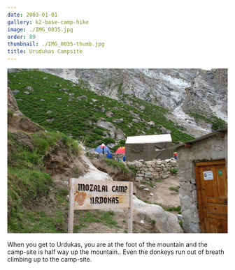 ```yaml
---
date: 2003-01-01
gallery: k2-base-camp-hike
image: ./IMG_0035.jpg
order: 89
thumbnail: ./IMG_0035-thumb.jpg
title: Urudukas Campsite
---
```


![Urudukas Campsite](./IMG_0035.jpg)

When you get to Urdukas, you are at the foot of the mountain and the camp-site is half way up the mountain.. Even the donkeys run out of breath climbing up to the camp-site.